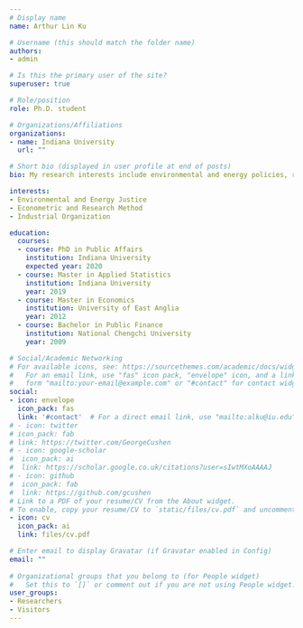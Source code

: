 ```yaml
---
# Display name
name: Arthur Lin Ku

# Username (this should match the folder name)
authors:
- admin

# Is this the primary user of the site?
superuser: true

# Role/position
role: Ph.D. student

# Organizations/Affiliations
organizations:
- name: Indiana University
  url: ""

# Short bio (displayed in user profile at end of posts)
bio: My research interests include environmental and energy policies, research method and industrial organization.

interests:
- Environmental and Energy Justice
- Econometric and Research Method
- Industrial Organization

education:
  courses:
  - course: PhD in Public Affairs
    institution: Indiana University
    expected year: 2020
  - course: Master in Applied Statistics
    institution: Indiana University
    year: 2019
  - course: Master in Economics
    institution: University of East Anglia
    year: 2012
  - course: Bachelor in Public Finance
    institution: National Chengchi University
    year: 2009

# Social/Academic Networking
# For available icons, see: https://sourcethemes.com/academic/docs/widgets/#icons
#   For an email link, use "fas" icon pack, "envelope" icon, and a link in the
#   form "mailto:your-email@example.com" or "#contact" for contact widget.
social:
- icon: envelope
  icon_pack: fas
  link: '#contact'  # For a direct email link, use "mailto:alku@iu.edu".
# - icon: twitter
# icon_pack: fab
# link: https://twitter.com/GeorgeCushen
# - icon: google-scholar
#  icon_pack: ai
#  link: https://scholar.google.co.uk/citations?user=sIwtMXoAAAAJ
# - icon: github
#  icon_pack: fab
#  link: https://github.com/gcushen
# Link to a PDF of your resume/CV from the About widget.
# To enable, copy your resume/CV to `static/files/cv.pdf` and uncomment the lines below.  
- icon: cv
  icon_pack: ai
  link: files/cv.pdf

# Enter email to display Gravatar (if Gravatar enabled in Config)
email: ""
  
# Organizational groups that you belong to (for People widget)
#   Set this to `[]` or comment out if you are not using People widget.  
user_groups:
- Researchers
- Visitors
---
```


